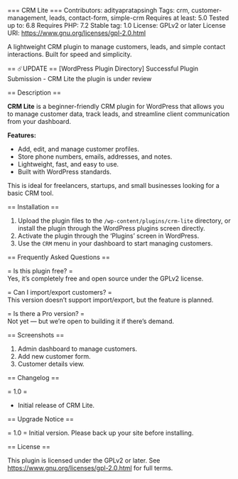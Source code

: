=== CRM Lite ===
Contributors: adityapratapsingh
Tags: crm, customer-management, leads, contact-form, simple-crm
Requires at least: 5.0
Tested up to: 6.8
Requires PHP: 7.2
Stable tag: 1.0
License: GPLv2 or later
License URI: https://www.gnu.org/licenses/gpl-2.0.html

A lightweight CRM plugin to manage customers, leads, and simple contact interactions. Built for speed and simplicity.




== ☄️UPDATE ==
[WordPress Plugin Directory] Successful Plugin Submission - CRM Lite
the plugin is under review





== Description ==

**CRM Lite** is a beginner-friendly CRM plugin for WordPress that allows you to manage customer data, track leads, and streamline client communication from your dashboard.

**Features:**
* Add, edit, and manage customer profiles.
* Store phone numbers, emails, addresses, and notes.
* Lightweight, fast, and easy to use.
* Built with WordPress standards.

This is ideal for freelancers, startups, and small businesses looking for a basic CRM tool.

== Installation ==

1. Upload the plugin files to the `/wp-content/plugins/crm-lite` directory, or install the plugin through the WordPress plugins screen directly.
2. Activate the plugin through the ‘Plugins’ screen in WordPress.
3. Use the `CRM` menu in your dashboard to start managing customers.

== Frequently Asked Questions ==

= Is this plugin free? =  
Yes, it’s completely free and open source under the GPLv2 license.

= Can I import/export customers? =  
This version doesn’t support import/export, but the feature is planned.

= Is there a Pro version? =  
Not yet — but we’re open to building it if there’s demand.

== Screenshots ==

1. Admin dashboard to manage customers.
2. Add new customer form.
3. Customer details view.

== Changelog ==

= 1.0 =
* Initial release of CRM Lite.

== Upgrade Notice ==

= 1.0 =
Initial version. Please back up your site before installing.

== License ==

This plugin is licensed under the GPLv2 or later. See https://www.gnu.org/licenses/gpl-2.0.html for full terms.

